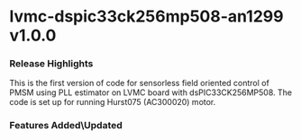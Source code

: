 # lvmc-dspic33ck256mp508-an1299 v1.0.0
### Release Highlights
This is the first version of code for sensorless field oriented control of PMSM using PLL estimator on LVMC board with dsPIC33CK256MP508. 
The code is set up for running Hurst075 (AC300020) motor.



### Features Added\Updated